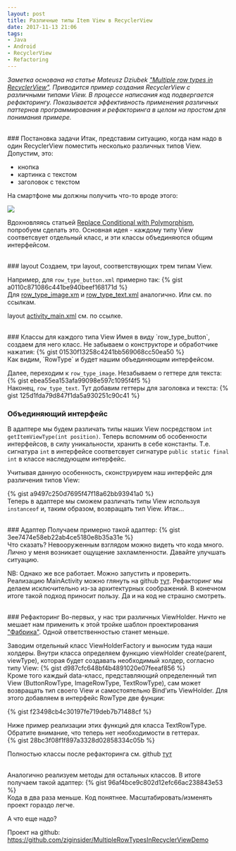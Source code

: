 ```yaml
---
layout: post
title: Различные типы Item View в RecyclerView
date: 2017-11-13 21:06
tags:
- Java
- Android
- RecyclerView
- Refactoring
---
```

*Заметка основана на статье Mateusz Dziubek  <a href="https://android.jlelse.eu/multiple-row-types-in-recyclerview-2febf66e96a4">"Multiple row types in RecyclerView"</a>. Приводится пример создания RecyclerView c различными типами View. В процессе написания код подвергается рефакторингу. Показывается эффективность применения различных паттернов программирования и рефакторинга в целом на простом для понимания примере.*

<br>
### Постановка задачи
Итак, представим ситуацию, когда нам надо в один RecyclerView поместить несколько различных типов View. Допустим, это:

- кнопка
- картинка с текстом
- заголовок с текстом

На смартфоне мы должны получить что-то вроде этого:

<img src="{{ site.baseurl }}/images/dif_type_view.png">

Вдохновляясь статьей <a href="https://sourcemaking.com/refactoring/replace-conditional-with-polymorphism">Replace Conditional with Polymorphism</a>, попробуем сделать это. Основная идея - каждому типу View соответсвует отдельный класс, и эти классы объединяются общим интерфейсом.

<br>
### layout
Создаем, три layout, соответствующих трем типам View.

Например, для `row_type_button.xml` примерно так:
{% gist a0110c871086c441be940beef168171d %}
<br>
Для <a href="https://github.com/ziginsider/MultipleRowTypesInRecyclerViewDemo/blob/master/app/src/main/res/layout/row_type_image.xml">row_type_image.xm</a> и <a href="https://github.com/ziginsider/MultipleRowTypesInRecyclerViewDemo/blob/master/app/src/main/res/layout/row_type_text.xml">row_type_text.xml</a> аналогично. Или см. по ссылкам.

layout <a href="https://github.com/ziginsider/MultipleRowTypesInRecyclerViewDemo/blob/master/app/src/main/res/layout/activity_main.xml">activity_main.xml</a> см. по ссылке.

<br>
### Классы для каждого типа View
Имея в виду `row_type_button`, создаем для него класс. Не забываем о конструкторе и обработчике нажатия:
{% gist 01530f13258c4241bb569068cc50ea50 %}
<br>
Как видим, `RowType` и будет нашим объединяющим интерфейсом.

Далее, переходим к `row_type_image`. Незабываем о геттере для текста:
{% gist ebea55ea153afa99098e597c1095f4f5 %}
<br>
Наконец, `row_type_text`. Тут добавим геттеры для заголовка и текста:
{% gist 125d1fda79d847f1da5a930251c90c41 %}
<br>
### Объединяющий интерфейс
В адаптере мы будем различать типы наших View посредством `int getItemViewType(int position)`. Теперь вспомним об особенности интерфейсов, в силу уникальности, хранить в себе константы. Т.е. сигнатура `int` в интерфейсе соответсвует сигнатуре `public static final int` в классе наследующем интерфейс.

Учитывая данную особенность, сконструируем наш интерфейс для различения типов View:

{% gist a9497c250d7695f47f18a62bb93941a0 %}
<br>
Теперь в адаптере мы сможем различать типы View используя `instanceof` и, таким образом, возвращать тип View. Итак...

<br>
### Адаптер
Получаем примерно такой адаптер:
{% gist 3ee7474e58eb22ab4ce5180e8b35a31e %}
<br>
Что сказать? Невооруженным взглядом можно видеть что кода много. Лично у меня возникает ощущение захламленности. Давайте улучшать ситуацию.

NB: Однако же все работает. Можно запустить и проверить. Реализацию MainActivity можно глянуть на github <a href="https://github.com/ziginsider/MultipleRowTypesInRecyclerViewDemo/blob/master/app/src/main/java/io/github/ziginsider/multiplerowtypesinrecyclerviewdemo/MainActivity.java">тут</a>. Рефакторинг мы делаем исключительно из-за архитектурных соображений. В конечном итоге такой подход приносит пользу. Да и на код не страшно смотреть.

<br>
### Рефакторинг
Во-первых, у нас три различных ViewHolder. Ничто не мешает нам применить к этой тройке шаблон проектирования <a href="https://ru.wikipedia.org/wiki/%D0%A4%D0%B0%D0%B1%D1%80%D0%B8%D1%87%D0%BD%D1%8B%D0%B9_%D0%BC%D0%B5%D1%82%D0%BE%D0%B4_(%D1%88%D0%B0%D0%B1%D0%BB%D0%BE%D0%BD_%D0%BF%D1%80%D0%BE%D0%B5%D0%BA%D1%82%D0%B8%D1%80%D0%BE%D0%B2%D0%B0%D0%BD%D0%B8%D1%8F)">"Фабрика"</a>. Одной ответственностью станет меньше.

Заводим отдельный класс ViewHolderFactory и выносим туда наши холдеры. Внутри класса определяем функцию viewHolder create(parent, viewType), которая будет создавать необходимый холдер, согласно типу View:
{% gist d987cfc648bf4b4891020e07feeaf856 %}
<br>
Кроме того каждый data-класc, представляющий определенный тип View (ButtonRowType, ImageRowType, TextRowType), сам может возвращать тип своего View и самостоятельно Bind'ить ViewHolder. Для этого добавляем в интерфейс RowType две фунции:

{% gist f23498cb4c30197fe719deb7b71488cf %}

Ниже пример реализации этих функций для класса TextRowType. Обратите внимание, что теперь нет необходимости в геттерах. 
<br>
{% gist 28bc3f08f1f897a3328d02858334c05b %}

Полностью классы после рефакторинга см. github <a href="https://github.com/ziginsider/MultipleRowTypesInRecyclerViewDemo/tree/master/app/src/main/java/io/github/ziginsider/multiplerowtypesinrecyclerviewdemo/Data">тут</a>

<br>
Аналогично реализуем методы для остальных классов. В итоге получаем такой адаптер:
{% gist 96af4bce9c802d12efc66ac238843e53 %}
<br>
Кода в два раза меньше. Код понятнее. Масштабировать/изменять проект гораздо легче. 

А что еще надо?

Проект на github: <a href="https://github.com/ziginsider/MultipleRowTypesInRecyclerViewDemo">https://github.com/ziginsider/MultipleRowTypesInRecyclerViewDemo</a>



